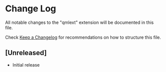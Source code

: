 # Change Log

All notable changes to the "qmlext" extension will be documented in this file.

Check [Keep a Changelog](http://keepachangelog.com/) for recommendations on how to structure this file.

## [Unreleased]

- Initial release